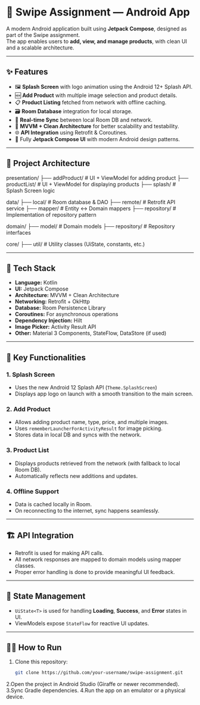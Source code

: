 # 📱 Swipe Assignment — Android App

A modern Android application built using **Jetpack Compose**, designed as part of the Swipe assignment.  
The app enables users to **add, view, and manage products**, with clean UI and a scalable architecture.

---

## ✨ Features

- 🖼️ **Splash Screen** with logo animation using the Android 12+ Splash API.  
- 🆕 **Add Product** with multiple image selection and product details.  
- 📋 **Product Listing** fetched from network with offline caching.  
- 🗃️ **Room Database** integration for local storage.  
- 🔄 **Real-time Sync** between local Room DB and network.  
- 🧭 **MVVM + Clean Architecture** for better scalability and testability.  
- 🌐 **API Integration** using Retrofit & Coroutines.  
- 🧰 Fully **Jetpack Compose UI** with modern Android design patterns.

---

## 🧭 Project Architecture

presentation/
├── addProduct/ # UI + ViewModel for adding product
├── productList/ # UI + ViewModel for displaying products
├── splash/ # Splash Screen logic

data/
├── local/ # Room database & DAO
├── remote/ # Retrofit API service
├── mapper/ # Entity ↔ Domain mappers
├── repository/ # Implementation of repository pattern

domain/
├── model/ # Domain models
├── repository/ # Repository interfaces

core/
├── util/ # Utility classes (UiState, constants, etc.)

---

## 🧪 Tech Stack

- **Language:** Kotlin  
- **UI:** Jetpack Compose  
- **Architecture:** MVVM + Clean Architecture  
- **Networking:** Retrofit + OkHttp  
- **Database:** Room Persistence Library  
- **Coroutines:** For asynchronous operations  
- **Dependency Injection:** Hilt  
- **Image Picker:** Activity Result API  
- **Other:** Material 3 Components, StateFlow, DataStore (if used)

---

## 🧰 Key Functionalities

### 1. Splash Screen
- Uses the new Android 12 Splash API (`Theme.SplashScreen`)  
- Displays app logo on launch with a smooth transition to the main screen.

### 2. Add Product
- Allows adding product name, type, price, and multiple images.  
- Uses `rememberLauncherForActivityResult` for image picking.  
- Stores data in local DB and syncs with the network.

### 3. Product List
- Displays products retrieved from the network (with fallback to local Room DB).  
- Automatically reflects new additions and updates.

### 4. Offline Support
- Data is cached locally in Room.  
- On reconnecting to the internet, sync happens seamlessly.

---

## 🏗️ API Integration

- Retrofit is used for making API calls.  
- All network responses are mapped to domain models using mapper classes.  
- Proper error handling is done to provide meaningful UI feedback.

---

## 🧭 State Management

- `UiState<T>` is used for handling **Loading**, **Success**, and **Error** states in UI.  
- ViewModels expose `StateFlow` for reactive UI updates.

---

## 🧑‍💻 How to Run

1. Clone this repository:
   ```bash
   git clone https://github.com/your-username/swipe-assignment.git

2.Open the project in Android Studio (Giraffe or newer recommended).
3.Sync Gradle dependencies.
4.Run the app on an emulator or a physical device.
